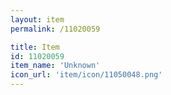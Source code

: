 ```yaml
---
layout: item
permalink: /11020059

title: Item
id: 11020059
item_name: 'Unknown'
icon_url: 'item/icon/11050048.png'
---
```

